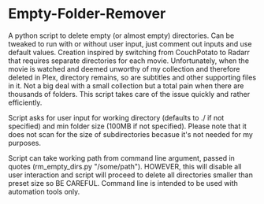# Empty-Folder-Remover

A python script to delete empty (or almost empty) directories. Can be tweaked to run with or without user input, just comment out inputs and use default values. Creation inspired by switching from CouchPotato to Radarr that requires separate directories for each movie. Unfortunately, when the movie is watched and deemed unworthy of my collection and therefore deleted in Plex, directory remains, so are subtitles and other supporting files in it. Not a big deal with a small collection but a total pain when there are thousands of folders. This script takes care of the issue quickly and rather efficiently.

Script asks for user input for working directory (defaults to ./ if not specified) and min folder size (100MB if not specified). Please note that it does not scan for the size of subdirectories becasue it's not needed for my purposes.

Script can take working path from command line argument, passed in quotes (rm_empty_dirs.py "/some/path"). HOWEVER, this will disable all user interaction and script will proceed to delete all directories smaller than preset size so BE CAREFUL. Command line is intended to be used with automation tools only.
